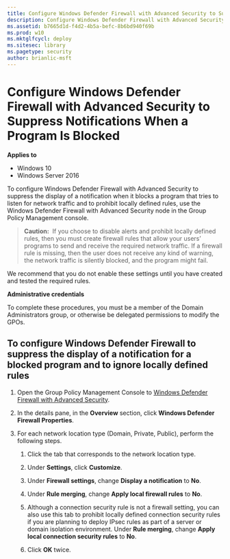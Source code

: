 ```yaml
---
title: Configure Windows Defender Firewall with Advanced Security to Suppress Notifications When a Program is Blocked (Windows 10)
description: Configure Windows Defender Firewall with Advanced Security to suppress notifications when a program is Bbocked
ms.assetid: b7665d1d-f4d2-4b5a-befc-8b6bd940f69b
ms.prod: w10
ms.mktglfcycl: deploy
ms.sitesec: library
ms.pagetype: security
author: brianlic-msft
---
```


# Configure Windows Defender Firewall with Advanced Security to Suppress Notifications When a Program Is Blocked

**Applies to**
-   Windows 10
-   Windows Server 2016

To configure Windows Defender Firewall with Advanced Security to suppress the display of a notification when it blocks a program that tries to listen for network traffic and to prohibit locally defined rules, use the Windows Defender Firewall with Advanced Security node in the Group Policy Management console.

>**Caution:**  If you choose to disable alerts and prohibit locally defined rules, then you must create firewall rules that allow your users’ programs to send and receive the required network traffic. If a firewall rule is missing, then the user does not receive any kind of warning, the network traffic is silently blocked, and the program might fail.

We recommend that you do not enable these settings until you have created and tested the required rules.

**Administrative credentials**

To complete these procedures, you must be a member of the Domain Administrators group, or otherwise be delegated permissions to modify the GPOs.

## To configure Windows Defender Firewall to suppress the display of a notification for a blocked program and to ignore locally defined rules

1.  Open the Group Policy Management Console to [Windows Defender Firewall with Advanced Security](open-the-group-policy-management-console-to-windows-firewall-with-advanced-security.md).

2.  In the details pane, in the **Overview** section, click **Windows Defender Firewall Properties**.

3.  For each network location type (Domain, Private, Public), perform the following steps.

    1.  Click the tab that corresponds to the network location type.

    2.  Under **Settings**, click **Customize**.

    3.  Under **Firewall settings**, change **Display a notification** to **No**.

    4.  Under **Rule merging**, change **Apply local firewall rules** to **No**.

    5.  Although a connection security rule is not a firewall setting, you can also use this tab to prohibit locally defined connection security rules if you are planning to deploy IPsec rules as part of a server or domain isolation environment. Under **Rule merging**, change **Apply local connection security rules** to **No**.

    6.  Click **OK** twice.
